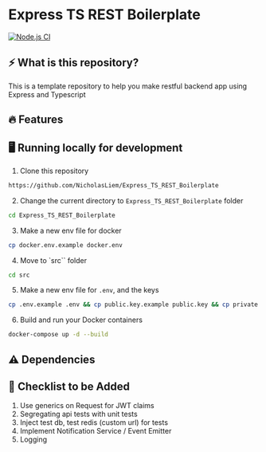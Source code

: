 # Express TS REST Boilerplate
[![Node.js CI](https://github.com/NicholasLiem/Express_TS_REST_Boilerplate/actions/workflows/nodejs.yml/badge.svg?branch=main)](https://github.com/NicholasLiem/Express_TS_REST_Boilerplate/actions/workflows/nodejs.yml)

## ⚡ What is this repository?
This is a template repository to help you make restful backend app using Express and Typescript

## 🔥 Features

## 🖥️ Running locally for development

1. Clone this repository
```sh
https://github.com/NicholasLiem/Express_TS_REST_Boilerplate
```

2. Change the current directory to `Express_TS_REST_Boilerplate` folder
```sh
cd Express_TS_REST_Boilerplate
```

3. Make a new env file for docker
```sh
cp docker.env.example docker.env
```

4. Move to `src`` folder
```sh
cd src
```

5. Make a new env file for `.env`, and the keys
```sh
cp .env.example .env && cp public.key.example public.key && cp private.key.example private.key 
```

6. Build and run your Docker containers
```sh
docker-compose up -d --build
```

## ⚠️ Dependencies 
## 📖 Checklist to be Added
1. Use generics on Request for JWT claims
2. Segregating api tests with unit tests
3. Inject test db, test redis (custom url) for tests
5. Implement Notification Service / Event Emitter
6. Logging
